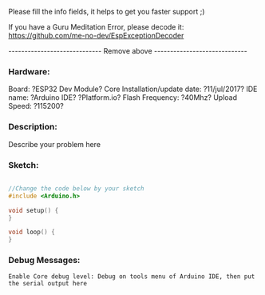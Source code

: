 Please fill the info fields, it helps to get you faster support ;)

If you have a Guru Meditation Error, please decode it:
https://github.com/me-no-dev/EspExceptionDecoder

----------------------------- Remove above -----------------------------


### Hardware:
Board:							?ESP32 Dev Module?
Core Installation/update date:			?11/jul/2017?
IDE name:							?Arduino IDE? ?Platform.io?
Flash Frequency:					?40Mhz?
Upload Speed:						?115200?


### Description:
Describe your problem here


### Sketch:
```cpp

//Change the code below by your sketch
#include <Arduino.h>

void setup() {
}

void loop() {
}
```

### Debug Messages:
```
Enable Core debug level: Debug on tools menu of Arduino IDE, then put the serial output here 
```
